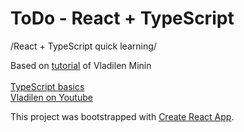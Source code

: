 # ToDo - React + TypeScript

/React + TypeScript quick learning/

Based on [tutorial](https://www.youtube.com/watch?v=OvLWWvjoi8s) of Vladilen Minin
<br>
<br>
[TypeScript basics](https://www.youtube.com/watch?v=nyIpDs2DJ_c)
<br>
[Vladilen on Youtube](https://www.youtube.com/channel/UCg8ss4xW9jASrqWGP30jXiw)

This project was bootstrapped with [Create React App](https://github.com/facebook/create-react-app).
